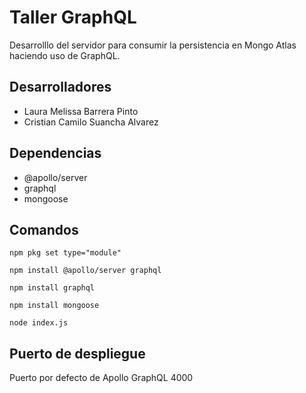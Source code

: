# Taller GraphQL

Desarrolllo del servidor para consumir la persistencia en Mongo Atlas haciendo uso de GraphQL.

## Desarrolladores
- Laura Melissa Barrera Pinto
- Cristian Camilo Suancha Alvarez

## Dependencias
- @apollo/server
- graphql
- mongoose

## Comandos
```
npm pkg set type="module"
```
```
npm install @apollo/server graphql
```
```
npm install graphql
```
```
npm install mongoose
```
```
node index.js
```

## Puerto de despliegue
Puerto por defecto de Apollo GraphQL 4000